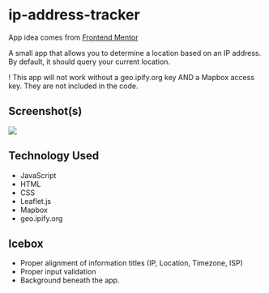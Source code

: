 # ip-address-tracker

App idea comes from [Frontend Mentor](https://www.frontendmentor.io/)

A small app that allows you to determine a location based on an IP address. By default, it should query your current location.

! This app will not work without a geo.ipify.org key AND a Mapbox access key.  They are not included in the code.

## Screenshot(s)

<img src='https://i.imgur.com/hOIbbAm.png'>

## Technology Used

- JavaScript
- HTML
- CSS
- Leaflet.js
- Mapbox
- geo.ipify.org

## Icebox

- Proper alignment of information titles (IP, Location, Timezone, ISP)
- Proper input validation
- Background beneath the app.